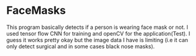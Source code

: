# FaceMasks
This program basically detects if a person is wearing face mask or not. I used tensor flow CNN for training and openCV for the application(Test). I guess it works pretty okay but the image data I have is limiting (i.e it can only detect surgical and in some cases black nose masks). 
